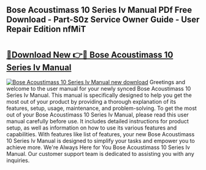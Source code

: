 ## Bose Acoustimass 10 Series Iv Manual PDf Free Download - Part-S0z Service Owner Guide - User Repair Edition nfMiT

# <h2><a href="http://bc3416.oget.top/?id=Bose+Acoustimass+10+Series+Iv+Manual">🔗Download New 👉🔴 Bose Acoustimass 10 Series Iv Manual</a></h2>

[![Bose Acoustimass 10 Series Iv Manual new download](https://i.imgur.com/5g1atiW.png)](http://bc3416.oget.top/?id=Bose+Acoustimass+10+Series+Iv+Manual)
Greetings and welcome to the user manual for your newly synced Bose Acoustimass 10 Series Iv Manual. This manual is specifically designed to help you get the most out of your product by providing a thorough explanation of its features, setup, usage, maintenance, and problem-solving. To get the most out of your Bose Acoustimass 10 Series Iv Manual, please read this user manual carefully before use. It includes detailed instructions for product setup, as well as information on how to use its various features and capabilities. With features like list of features, your new Bose Acoustimass 10 Series Iv Manual is designed to simplify your tasks and empower you to achieve more. We're Always Here for You Bose Acoustimass 10 Series Iv Manual. Our customer support team is dedicated to assisting you with any inquiries.
